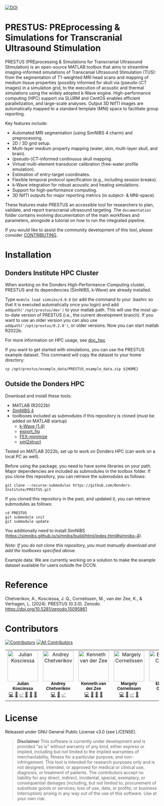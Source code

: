 [![DOI](https://zenodo.org/badge/DOI/10.5281/zenodo.15095860.svg)](https://doi.org/10.5281/zenodo.15095860)

# PRESTUS: PREprocessing & Simulations for Transcranial Ultrasound Stimulation

PRESTUS (PREprocessing & Simulations for Transcranial Ultrasound Stimulation) is an open-source MATLAB toolbox that aims to streamline imaging-informed simulations of Transcanial Ultrasound Stimulation (TUS): from the segmentation of T1-weighted MRI head scans and mapping of medium tissue properties (possibly informed for skull via (pseudo-)CT images) in a simulation grid, to the execution of acoustic and thermal simulations using the widely adopted k-Wave engine. High-performance computing (HPC) support via SLURM and CentOS enables efficient parallelization, and large-scale analyses. Output 3D NifTI images are automatically mapped to a standard template (MNI) space to facilitate group reporting.

Key features include:
- Automated MRI segmentation (using SimNIBS 4 charm) and preprocessing.
- 2D / 3D grid setup.
- Multi-layer medium property mapping (water, skin, multi-layer skull, and brain).
- (pseudo-)CT-informed continuous skull mapping.
- Virtual multi-element transducer calibration (free-water profile emulation).
- Estimation of entry-target coordinates.
- Flexible temporal protocol specification (e.g., including session breaks).
- k-Wave integration for robust acoustic and heating simulations.
- Support for high-performance computing.
- 3D NifTI outputs for major reporting metrics (in subject- & MNI-space).

These features make PRESTUS an accessible tool for researchers to plan, validate, and report transcranial ultrasound targeting. 
The ```documentation``` folder contains evolving documentation of the main workflows and parameters, alongside a tutorial on how to run the integrated pipeline.

If you would like to assist the community development of this tool, please consider [CONTRIBUTING](CONTRIBUTING.md).

# Installation

## Donders Institute HPC Cluster

When working on the Donders High-Performance-Computing cluster, PRESTUS and its dependencies (SimNIBS, k-Wave) are already installed. 

Type ``module load simnibs/4.0.0`` (or add the command to your .bashrc so that it is executed automatically once you login) and add ``addpath('/opt/prestus/dev')`` to your matlab path. This will use the most up-to-date version of PRESTUS (i.e., the current development branch). If you want to use an older version you can also use ``addpath('/opt/prestus/0.2.0')``, or older versions. Now you can start matlab R2022b.

For more information on HPC usage, see [doc_hpc](documentation/doc_hpc.md)

If you want to get started with simulations, you can use the PRESTUS example dataset. This command will copy the dataset to your home directory:

```
cp /opt/prestus/example_data/PRESTUS_example_data.zip ${HOME}
```

## Outside the Donders HPC

Download and install these tools:

- MATLAB (R2022b)
- [SimNIBS 4](https://github.com/simnibs/simnibs)
- toolboxes included as submodules if this repository is cloned (must be added on MATLAB startup)
    - [k-Wave (1.4)](https://github.com/ucl-bug/k-wave.git)
    - [export_fig](https://github.com/altmany/export_fig)
    - [FEX-minimize](https://github.com/rodyo/FEX-minimize.git)
    - [xml2struct](https://github.com/joe-of-all-trades/xml2struct)

Tested on MATLAB 2022b, set up to work on Donders HPC (can work on a local PC as well). 

Before using the package, you need to have some libraries on your path. Major dependencies are included as submodules in the toolbox folder. If you clone this repository, you can retrieve the submodules as follows:
```
git clone --recurse-submodules https://github.com/Donders-Institute/PRESTUS.git
```

If you cloned this repository in the past, and updated it, you can retrieve submodules as follows:
```
cd PRESTUS
git submodule init
git submodule update
```
You additionally need to install SimNIBS (https://simnibs.github.io/simnibs/build/html/index.html#simnibs-4).

*Note: If you do not clone this repository, you must manually download and add the toolboxes specified above.*

Example data: We are currently working on a solution to make the example dataset available for users outside the DCCN.

# Reference

Chetverikov, A., Kosciessa, J. Q., Cornelissen, M., van der Zee, K., & Verhagen, L. (2024). PRESTUS (0.3.0). Zenodo. https://doi.org/10.5281/zenodo.15095861

# Contributors

[![Contributors](https://img.shields.io/github/contributors/Donders-Institute/PRESTUS.svg?color=00B4D8&style=flat-square)](https://github.com/Donders-Institute/PRESTUS/graphs/contributors)
[![All Contributors](https://img.shields.io/github/all-contributors/Donders-Institute/PRESTUS?color=00B4D8&style=flat-square)](#contributors)
<!-- ALL-CONTRIBUTORS-LIST:START - Do not remove or modify this section -->
<!-- prettier-ignore-start -->
<!-- markdownlint-disable -->
<table>
  <tbody>
    <tr>
      <td align="center" valign="top" width="14.28%"><a href="http://juliankosciessa.eu"><img src="https://avatars.githubusercontent.com/u/40263608?v=4?s=100" width="100px;" alt="Julian Kosciessa"/><br /><sub><b>Julian Kosciessa</b></sub></a><br /><a href="#code-jkosciessa" title="Code">💻</a> <a href="#ideas-jkosciessa" title="Ideas, Planning, & Feedback">🤔</a> <a href="#tutorial-jkosciessa" title="Tutorials">✅</a> <a href="#maintenance-jkosciessa" title="Maintenance">🚧</a> <a href="#bug-jkosciessa" title="Bug reports">🐛</a> <a href="#doc-jkosciessa" title="Documentation">📖</a></td>
      <td align="center" valign="top" width="14.28%"><a href="http://andreychetverikov.org"><img src="https://avatars.githubusercontent.com/u/1465806?v=4?s=100" width="100px;" alt="Andrey Chetverikov"/><br /><sub><b>Andrey Chetverikov</b></sub></a><br /><a href="#code-achetverikov" title="Code">💻</a> <a href="#ideas-achetverikov" title="Ideas, Planning, & Feedback">🤔</a> <a href="#tutorial-achetverikov" title="Tutorials">✅</a></td>
      <td align="center" valign="top" width="14.28%"><a href="https://github.com/KTZ228"><img src="https://avatars.githubusercontent.com/u/51954604?v=4?s=100" width="100px;" alt="Kenneth van der Zee"/><br /><sub><b>Kenneth van der Zee</b></sub></a><br /><a href="#code-KTZ228" title="Code">💻</a> <a href="#ideas-KTZ228" title="Ideas, Planning, & Feedback">🤔</a> <a href="#maintenance-KTZ228" title="Maintenance">🚧</a> <a href="#bug-KTZ228" title="Bug reports">🐛</a></td>
      <td align="center" valign="top" width="14.28%"><a href="https://github.com/MaCuinea"><img src="https://avatars.githubusercontent.com/u/134381864?v=4?s=100" width="100px;" alt="Margely Cornelissen"/><br /><sub><b>Margely Cornelissen</b></sub></a><br /><a href="#code-MaCuinea" title="Code">💻</a> <a href="#maintenance-MaCuinea" title="Maintenance">🚧</a> <a href="#tutorial-MaCuinea" title="Tutorials">✅</a> <a href="#bug-MaCuinea" title="Bug reports">🐛</a></td>
      <td align="center" valign="top" width="14.28%"><a href="https://github.com/eleonoracarpino"><img src="https://avatars.githubusercontent.com/u/123380299?v=4?s=100" width="100px;" alt="Eleonora Carpino"/><br /><sub><b>Eleonora Carpino</b></sub></a><br /><a href="#code-eleonoracarpino" title="Code">💻</a> <a href="#ideas-eleonoracarpino" title="Ideas, Planning, & Feedback">🤔</a></td>
      <td align="center" valign="top" width="14.28%"><a href="https://github.com/mekman"><img src="https://avatars.githubusercontent.com/u/139282?v=4?s=100" width="100px;" alt="Matthias Ekman"/><br /><sub><b>Matthias Ekman</b></sub></a><br /><a href="#bug-mekman" title="Bug reports">🐛</a></td>
      <td align="center" valign="top" width="14.28%"><a href="https://github.com/sirmrmarty"><img src="https://avatars.githubusercontent.com/u/140894211?v=4?s=100" width="100px;" alt="Martin Wimmers"/><br /><sub><b>Martin Wimmers</b></sub></a><br /><a href="#tutorial-sirmrmarty" title="Tutorials">✅</a> <a href="#bug-sirmrmarty" title="Bug reports">🐛</a></td>
      <td align="center" valign="top" width="14.28%"><a href="https://github.com/neurodream"><img src="https://avatars.githubusercontent.com/u/117816806?v=4?s=100" width="100px;" alt="Nico Adelhöfer"/><br /><sub><b>Nico Adelhöfer</b></sub></a><br /><a href="#ideas-neurodream" title="Ideas, Planning, & Feedback">🤔</a></td>
    </tr>
  </tbody>
</table>

<!-- markdownlint-restore -->
<!-- prettier-ignore-end -->

<!-- ALL-CONTRIBUTORS-LIST:END -->

# License

Released under GNU General Public License v3.0 (see LICENSE).

> **Disclaimer**
> This software is currently under development and is provided “as is” without warranty of any kind, either express or implied, including but not limited to the implied warranties of merchantability, fitness for a particular purpose, and non-infringement. This tool is intended for research purposes only and is not designed, intended, or approved for medical or clinical use, diagnosis, or treatment of patients. The contributors accept no liability for any direct, indirect, incidental, special, exemplary, or consequential damages (including, but not limited to, procurement of substitute goods or services; loss of use, data, or profits; or business interruption) arising in any way out of the use of this software. Use at your own risk.